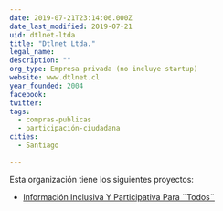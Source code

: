 ```yaml
---
date: 2019-07-21T23:14:06.000Z
date_last_modified: 2019-07-21
uid: dtlnet-ltda
title: "Dtlnet Ltda."
legal_name: 
description: ""
org_type: Empresa privada (no incluye startup)
website: www.dtlnet.cl
year_founded: 2004
facebook: 
twitter: 
tags:
  - compras-publicas
  - participación-ciudadana
cities: 
  - Santiago

---
```


Esta organización tiene los siguientes proyectos:

- [Información Inclusiva Y Participativa Para ¨Todos¨](/proyectos/informacion-inclusiva-y-participativa-para-todos)
